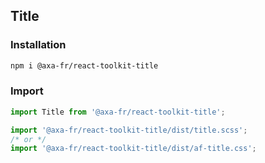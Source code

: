 ## Title

### Installation

```sh
npm i @axa-fr/react-toolkit-title
```

### Import

```javascript
import Title from '@axa-fr/react-toolkit-title';

import '@axa-fr/react-toolkit-title/dist/title.scss';
/* or */
import '@axa-fr/react-toolkit-title/dist/af-title.css';
```
